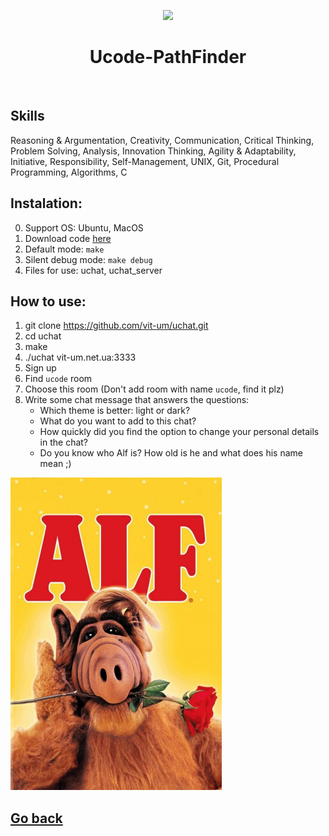<p align="center">
    <a href="https://ucode.world/en/" target="_blank">
        <img src="../marathon_C/img/ucode_logo_minimal.png?raw=true" height="100px">
    </a>
    <h1 align="center">Ucode-PathFinder</h1>
    <br>
</p>

## Skills

Reasoning & Argumentation, Creativity, Communication, Critical Thinking, Problem Solving, Analysis, Innovation Thinking, Agility & Adaptability, Initiative, Responsibility, Self-Management, UNIX, Git, Procedural Programming, Algorithms, C

## Instalation:
0. Support OS: Ubuntu, MacOS
1. Download code [here](.)
2. Default mode: `make`
3. Silent debug mode: `make debug` 
4. Files for use: uchat, uchat_server

## How to use:
1. git clone https://github.com/vit-um/uchat.git
2. cd uchat
3. make
4. ./uchat vit-um.net.ua:3333
5. Sign up
6. Find `ucode` room
7. Choose this room (Don't add room with name `ucode`, find it plz)
8. Write some chat message that answers the questions:
	+ Which theme is better: light or dark?
	+ What do you want to add to this chat?
	+ How quickly did you find the option to change your personal details in the chat?
	+ Do you know who Alf is? How old is he and what does his name mean ;)
	
 <a href="https://sitcom.fandom.com/ru/wiki/Alf" target="_blank">
        <img src="Alf.jpg" height="500px">
 </a>

## [Go back](../README.md)
